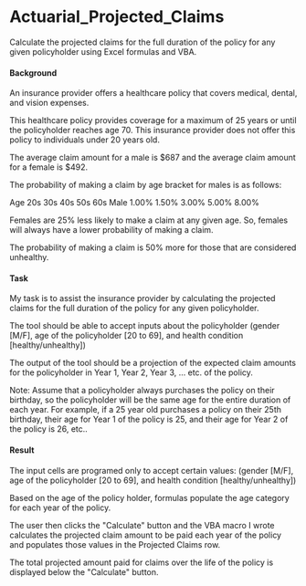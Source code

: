 # Actuarial_Projected_Claims
Calculate the projected claims for the full duration of the policy for any given policyholder using Excel formulas and VBA.

#### Background
An insurance provider offers a healthcare policy that covers medical, dental, and vision expenses.

This healthcare policy provides coverage for a maximum of 25 years or until the policyholder reaches age 70. This insurance provider does not offer this policy to individuals under 20 years old.

The average claim amount for a male is $687 and the average claim amount for a female is $492.

The probability of making a claim by age bracket for males is as follows:

Age   20s	  30s       40s         50s	      60s
Male	1.00%	  1.50%     3.00%	      5.00%	      8.00%

Females are 25% less likely to make a claim at any given age. So, females will always have a lower probability of making a claim.

The probability of making a claim is 50% more for those that are considered unhealthy.

#### Task
My task is to assist the insurance provider by calculating the projected claims for the full duration of the policy for any given policyholder.

The tool should be able to accept inputs about the policyholder (gender [M/F], age of the policyholder [20 to 69], and health condition [healthy/unhealthy])

The output of the tool should be a projection of the expected claim amounts for the policyholder in Year 1, Year 2, Year 3, … etc. of the policy.

Note: Assume that a policyholder always purchases the policy on their birthday, so the policyholder will be the same age for the entire duration of each year.  For example, if a 25 year old purchases a policy on their 25th birthday, their age for Year 1 of the policy is 25, and their age for Year 2 of the policy is 26, etc..

#### Result
The input cells are programed only to accept certain values: (gender [M/F], age of the policyholder [20 to 69], and health condition [healthy/unhealthy])

Based on the age of the policy holder, formulas populate the age category for each year of the policy.

The user then clicks the "Calculate" button and the VBA macro I wrote calculates the projected claim amount to be paid each year of the policy and populates those values in the Projected Claims row.

The total projected amount paid for claims over the life of the policy is displayed below the "Calculate" button.

